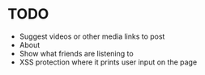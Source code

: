 TODO
====

* Suggest videos or other media links to post
* About
* Show what friends are listening to
* XSS protection where it prints user input on the page
